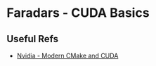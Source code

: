 # Faradars - CUDA Basics


## Useful Refs
- [Nvidia - Modern CMake and CUDA](https://developer.download.nvidia.com/video/gputechconf/gtc/2019/presentation/s9444-build-systems-exploring-modern-cmake-cuda-v2.pdf)